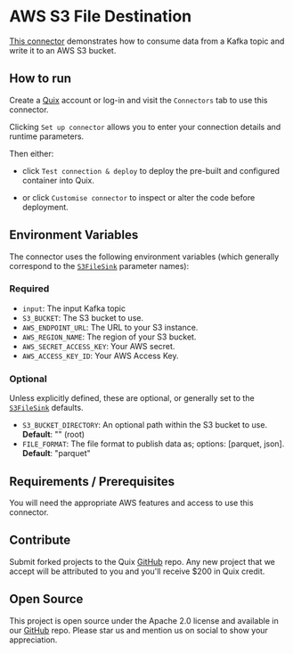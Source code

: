 # AWS S3 File Destination

[This connector](https://github.com/quixio/quix-samples/tree/main/python/destinations/s3-file) demonstrates how to consume data from a Kafka topic and write it to an AWS S3 bucket.

## How to run

Create a [Quix](https://portal.platform.quix.io/signup?xlink=github) account or log-in and visit the `Connectors` tab to use this connector.

Clicking `Set up connector` allows you to enter your connection details and runtime parameters.

Then either: 
* click `Test connection & deploy` to deploy the pre-built and configured container into Quix. 

* or click `Customise connector` to inspect or alter the code before deployment.

## Environment Variables

The connector uses the following environment variables (which generally correspond to the 
[`S3FileSink`](https://quix.io/docs/quix-streams/connectors/sinks/amazon-s3-sink.html) parameter names):

### Required
- `input`: The input Kafka topic
- `S3_BUCKET`: The S3 bucket to use.
- `AWS_ENDPOINT_URL`: The URL to your S3 instance.
- `AWS_REGION_NAME`: The region of your S3 bucket.
- `AWS_SECRET_ACCESS_KEY`: Your AWS secret.
- `AWS_ACCESS_KEY_ID`: Your AWS Access Key.

### Optional
Unless explicitly defined, these are optional, or generally set to the [`S3FileSink`](https://quix.io/docs/quix-streams/connectors/sinks/amazon-s3-sink.html) defaults.

- `S3_BUCKET_DIRECTORY`: An optional path within the S3 bucket to use.  
  **Default**: "" (root)
- `FILE_FORMAT`: The file format to publish data as; options: \[parquet, json\].  
  **Default**: "parquet"


## Requirements / Prerequisites

You will need the appropriate AWS features and access to use this connector.

## Contribute

Submit forked projects to the Quix [GitHub](https://github.com/quixio/quix-samples) repo. Any new project that we accept will be attributed to you and you'll receive $200 in Quix credit.

## Open Source

This project is open source under the Apache 2.0 license and available in our [GitHub](https://github.com/quixio/quix-samples) repo. Please star us and mention us on social to show your appreciation.
